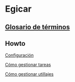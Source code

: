 # Egicar

## [Glosario de términos](./glosario.md)

## Howto

[Configuración](./configuracion/index.md)

[Cómo gestionar tareas](./gestiontareas/index.md)

[Cómo gestionar utillajes](./gestionutillajes/index.md)